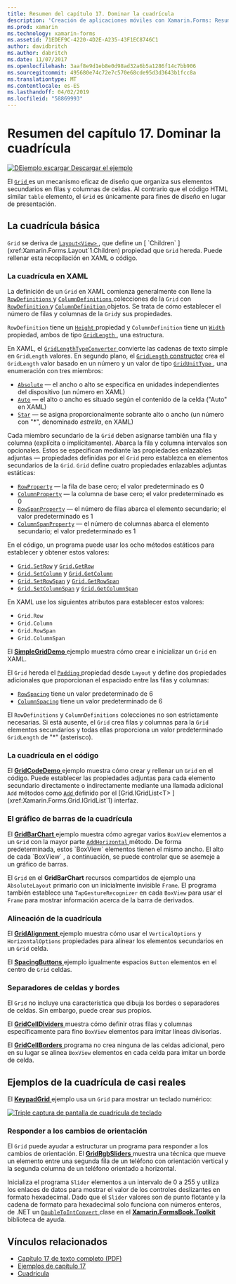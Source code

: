 ```yaml
---
title: Resumen del capítulo 17. Dominar la cuadrícula
description: 'Creación de aplicaciones móviles con Xamarin.Forms: Resumen del capítulo 17. Dominar la cuadrícula'
ms.prod: xamarin
ms.technology: xamarin-forms
ms.assetid: 71EDEF9C-4220-4D2E-A235-43F1EC8746C1
author: davidbritch
ms.author: dabritch
ms.date: 11/07/2017
ms.openlocfilehash: 3aaf8e9d1eb8e0d98ad32a6b5a1286f14c7bb906
ms.sourcegitcommit: 495680e74c72e7c570e68cde95d3d3643b1fcc8a
ms.translationtype: MT
ms.contentlocale: es-ES
ms.lasthandoff: 04/02/2019
ms.locfileid: "58869993"
---
```

# <a name="summary-of-chapter-17-mastering-the-grid"></a>Resumen del capítulo 17. Dominar la cuadrícula

[![DEjemplo escargar](~/media/shared/download.png) Descargar el ejemplo](https://github.com/xamarin/xamarin-forms-book-samples/tree/master/Chapter17)

El [ `Grid` ](xref:Xamarin.Forms.Grid) es un mecanismo eficaz de diseño que organiza sus elementos secundarios en filas y columnas de celdas. Al contrario que el código HTML similar `table` elemento, el `Grid` es únicamente para fines de diseño en lugar de presentación.

## <a name="the-basic-grid"></a>La cuadrícula básica

`Grid` se deriva de [ `Layout<View>` ](xref:Xamarin.Forms.Layout`1), que define un [ `Children` ](xref:Xamarin.Forms.Layout`1.Children) propiedad que `Grid` hereda. Puede rellenar esta recopilación en XAML o código.

### <a name="the-grid-in-xaml"></a>La cuadrícula en XAML

La definición de un `Grid` en XAML comienza generalmente con llene la [ `RowDefinitions` ](xref:Xamarin.Forms.Grid.RowDefinitions) y [ `ColumnDefinitions` ](xref:Xamarin.Forms.Grid.ColumnDefinitions) colecciones de la `Grid` con [ `RowDefinition` ](xref:Xamarin.Forms.RowDefinition) y [ `ColumnDefinition` ](xref:Xamarin.Forms.ColumnDefinition) objetos. Se trata de cómo establecer el número de filas y columnas de la `Grid`y sus propiedades.

`RowDefinition` tiene un [ `Height` ](xref:Xamarin.Forms.RowDefinition.Height) propiedad y `ColumnDefinition` tiene un [ `Width` ](xref:Xamarin.Forms.ColumnDefinition.Width) propiedad, ambos de tipo [ `GridLength` ](xref:Xamarin.Forms.GridLength), una estructura.

En XAML, el [ `GridLengthTypeConverter` ](xref:Xamarin.Forms.GridLengthTypeConverter) convierte las cadenas de texto simple en `GridLength` valores. En segundo plano, el [ `GridLength` constructor](xref:Xamarin.Forms.GridLength.%23ctor(System.Double,Xamarin.Forms.GridUnitType)) crea el `GridLength` valor basado en un número y un valor de tipo [ `GridUnitType` ](xref:Xamarin.Forms.GridUnitType), una enumeración con tres miembros:

- [`Absolute`](xref:Xamarin.Forms.GridUnitType.Absolute) &mdash; el ancho o alto se especifica en unidades independientes del dispositivo (un número en XAML)
- [`Auto`](xref:Xamarin.Forms.GridUnitType.Auto) &mdash; el alto o ancho es situado según el contenido de la celda ("Auto" en XAML)
- [`Star`](xref:Xamarin.Forms.GridUnitType.Star) &mdash; se asigna proporcionalmente sobrante alto o ancho (un número con "\*", denominado *estrella*, en XAML)

Cada miembro secundario de la `Grid` deben asignarse también una fila y columna (explícita o implícitamente). Abarca la fila y columna intervalos son opcionales. Estos se especifican mediante las propiedades enlazables adjuntas &mdash; propiedades definidas por el `Grid` pero establezca en elementos secundarios de la `Grid`. `Grid` define cuatro propiedades enlazables adjuntas estáticas:

- [`RowProperty`](xref:Xamarin.Forms.Grid.RowProperty) &mdash; la fila de base cero; el valor predeterminado es 0
- [`ColumnProperty`](xref:Xamarin.Forms.Grid.ColumnProperty) &mdash; la columna de base cero; el valor predeterminado es 0
- [`RowSpanProperty`](xref:Xamarin.Forms.Grid.RowSpanProperty) &mdash; el número de filas abarca el elemento secundario; el valor predeterminado es 1
- [`ColumnSpanProperty`](xref:Xamarin.Forms.Grid.ColumnSpanProperty) &mdash; el número de columnas abarca el elemento secundario; el valor predeterminado es 1

En el código, un programa puede usar los ocho métodos estáticos para establecer y obtener estos valores:

- [`Grid.SetRow`](xref:Xamarin.Forms.Grid.SetRow(Xamarin.Forms.BindableObject,System.Int32)) y [`Grid.GetRow`](xref:Xamarin.Forms.Grid.GetRow(Xamarin.Forms.BindableObject))
- [`Grid.SetColumn`](xref:Xamarin.Forms.Grid.SetColumn(Xamarin.Forms.BindableObject,System.Int32)) y [`Grid.GetColumn`](xref:Xamarin.Forms.Grid.GetColumn(Xamarin.Forms.BindableObject))
- [`Grid.SetRowSpan`](xref:Xamarin.Forms.Grid.SetRowSpan(Xamarin.Forms.BindableObject,System.Int32)) y [`Grid.GetRowSpan`](xref:Xamarin.Forms.Grid.GetRowSpan(Xamarin.Forms.BindableObject))
- [`Grid.SetColumnSpan`](xref:Xamarin.Forms.Grid.SetColumnSpan(Xamarin.Forms.BindableObject,System.Int32)) y [`Grid.GetColumnSpan`](xref:Xamarin.Forms.Grid.GetColumnSpan(Xamarin.Forms.BindableObject))

En XAML use los siguientes atributos para establecer estos valores:

- `Grid.Row`
- `Grid.Column`
- `Grid.RowSpan`
- `Grid.ColumnSpan`

El [ **SimpleGridDemo** ](https://github.com/xamarin/xamarin-forms-book-samples/tree/master/Chapter17/SimpleGridDemo) ejemplo muestra cómo crear e inicializar un `Grid` en XAML.

El `Grid` hereda el [ `Padding` ](xref:Xamarin.Forms.Layout.Padding) propiedad desde `Layout` y define dos propiedades adicionales que proporcionan el espaciado entre las filas y columnas:

- [`RowSpacing`](xref:Xamarin.Forms.Grid.RowSpacing) tiene un valor predeterminado de 6
- [`ColumnSpacing`](xref:Xamarin.Forms.Grid.ColumnSpacing) tiene un valor predeterminado de 6

El `RowDefinitions` y `ColumnDefinitions` colecciones no son estrictamente necesarias. Si está ausente, el `Grid` crea filas y columnas para la `Grid` elementos secundarios y todas ellas proporciona un valor predeterminado `GridLength` de "\*" (asterisco).

### <a name="the-grid-in-code"></a>La cuadrícula en el código

El [ **GridCodeDemo** ](https://github.com/xamarin/xamarin-forms-book-samples/tree/master/Chapter17/GridCodeDemo) ejemplo muestra cómo crear y rellenar un `Grid` en el código. Puede establecer las propiedades adjuntas para cada elemento secundario directamente o indirectamente mediante una llamada adicional `Add` métodos como [ `Add` ](xref:Xamarin.Forms.Grid.IGridList`1.Add*) definido por el [Grid.IGridList<T> ](xref:Xamarin.Forms.Grid.IGridList`1) interfaz.

### <a name="the-grid-bar-chart"></a>El gráfico de barras de la cuadrícula

El [ **GridBarChart** ](https://github.com/xamarin/xamarin-forms-book-samples/tree/master/Chapter17/GridBarChart) ejemplo muestra cómo agregar varios `BoxView` elementos a un `Grid` con la mayor parte [ `AddHorizontal` ](xref:Xamarin.Forms.Grid.IGridList`1.AddHorizontal*) método. De forma predeterminada, estos `BoxView` elementos tienen el mismo ancho. El alto de cada `BoxView` , a continuación, se puede controlar que se asemeje a un gráfico de barras.

El `Grid` en el **GridBarChart** recursos compartidos de ejemplo una `AbsoluteLayout` primario con un inicialmente invisible `Frame`. El programa también establece una `TapGestureRecognizer` en cada `BoxView` para usar el `Frame` para mostrar información acerca de la barra de derivados.

### <a name="alignment-in-the-grid"></a>Alineación de la cuadrícula

El [ **GridAlignment** ](https://github.com/xamarin/xamarin-forms-book-samples/tree/master/Chapter17/GridAlignment) ejemplo muestra cómo usar el `VerticalOptions` y `HorizontalOptions` propiedades para alinear los elementos secundarios en un `Grid` celda.

El [ **SpacingButtons** ](https://github.com/xamarin/xamarin-forms-book-samples/tree/master/Chapter17/SpacingButtons) ejemplo igualmente espacios `Button` elementos en el centro de `Grid` celdas.

### <a name="cell-dividers-and-borders"></a>Separadores de celdas y bordes

El `Grid` no incluye una característica que dibuja los bordes o separadores de celdas. Sin embargo, puede crear sus propios.

El [ **GridCellDividers** ](https://github.com/xamarin/xamarin-forms-book-samples/tree/master/Chapter17/GridCellDividers) muestra cómo definir otras filas y columnas específicamente para fino `BoxView` elementos para imitar líneas divisorias.

El [ **GridCellBorders** ](https://github.com/xamarin/xamarin-forms-book-samples/tree/master/Chapter17/GridCellBorders) programa no crea ninguna de las celdas adicional, pero en su lugar se alinea `BoxView` elementos en cada celda para imitar un borde de celda.

## <a name="almost-real-life-grid-examples"></a>Ejemplos de la cuadrícula de casi reales

El [ **KeypadGrid** ](https://github.com/xamarin/xamarin-forms-book-samples/tree/master/Chapter17/KeypadGrid) ejemplo usa un `Grid` para mostrar un teclado numérico:

[![Triple captura de pantalla de cuadrícula de teclado](images/ch17fg12-small.png "teclado cuadrícula")](images/ch17fg12-large.png#lightbox "cuadrícula de teclado")

### <a name="responding-to-orientation-changes"></a>Responder a los cambios de orientación

El `Grid` puede ayudar a estructurar un programa para responder a los cambios de orientación. El [ **GridRgbSliders** ](https://github.com/xamarin/xamarin-forms-book-samples/tree/master/Chapter17/GridRgbSliders) muestra una técnica que mueve un elemento entre una segunda fila de un teléfono con orientación vertical y la segunda columna de un teléfono orientado a horizontal.

Inicializa el programa `Slider` elementos a un intervalo de 0 a 255 y utiliza los enlaces de datos para mostrar el valor de los controles deslizantes en formato hexadecimal. Dado que el `Slider` valores son de punto flotante y la cadena de formato para hexadecimal solo funciona con números enteros, de .NET un [ `DoubleToIntConvert` ](https://github.com/xamarin/xamarin-forms-book-samples/blob/master/Libraries/Xamarin.FormsBook.Toolkit/Xamarin.FormsBook.Toolkit/DoubleToIntConverter.cs) clase en el [ **Xamarin.FormsBook.Toolkit** ](https://github.com/xamarin/xamarin-forms-book-samples/tree/master/Libraries/Xamarin.FormsBook.Toolkit) biblioteca de ayuda.



## <a name="related-links"></a>Vínculos relacionados

- [Capítulo 17 de texto completo (PDF)](https://download.xamarin.com/developer/xamarin-forms-book/XamarinFormsBook-Ch17-Apr2016.pdf)
- [Ejemplos de capítulo 17](https://github.com/xamarin/xamarin-forms-book-samples/tree/master/Chapter17)
- [Cuadrícula](~/xamarin-forms/user-interface/layouts/grid.md)
